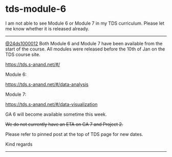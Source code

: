 # tds-module-6

I am not able to see Module 6 or Module 7 in my TDS curriculum. Please let me know whether it is released already.

---

[@24ds1000012](/u/24ds1000012) Both Module 6 and Module 7 have been available from the start of the course. All modules were released before the 10th of Jan on the TDS course site.

<https://tds.s-anand.net/#/>

Module 6:

<https://tds.s-anand.net/#/data-analysis>

Module 7:

<https://tds.s-anand.net/#/data-visualization>

GA 6 will become available sometime this week.

~~We do not currently have an ETA on GA 7 and Project 2.~~

Please refer to pinned post at the top of TDS page for new dates.

Kind regards

---

